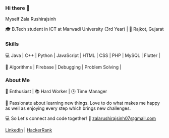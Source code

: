 ### Hi there 👋
Myself Zala Rushirajsinh 

🎓 B.Tech student in ICT at Marwadi University (3rd Year) | 📍 Rajkot, Gujarat

### Skills

💻 Java | C++ | Python | JavaScript
 | HTML | CSS | PHP | MySQL | Flutter |
   
🧠 Algorithms | Firebase 
| Debugging | Problem Solving |

### About Me
🌟 Enthusiast | 📚 Hard Worker | 🕒 Time Manager

🚀 Passionate about learning new things. Love to do what makes me happy as well as enjoying every step which brings new challenges.

💻 So Let's connect and code together! 
🔗 zalarushirajsinh07@gmail.com

[LinkedIn](www.linkedin.com/in/zala-rushirajsinh-a896a4222) | [HackerRank](https://www.hackerrank.com/profile/zalarushirajsin1)

